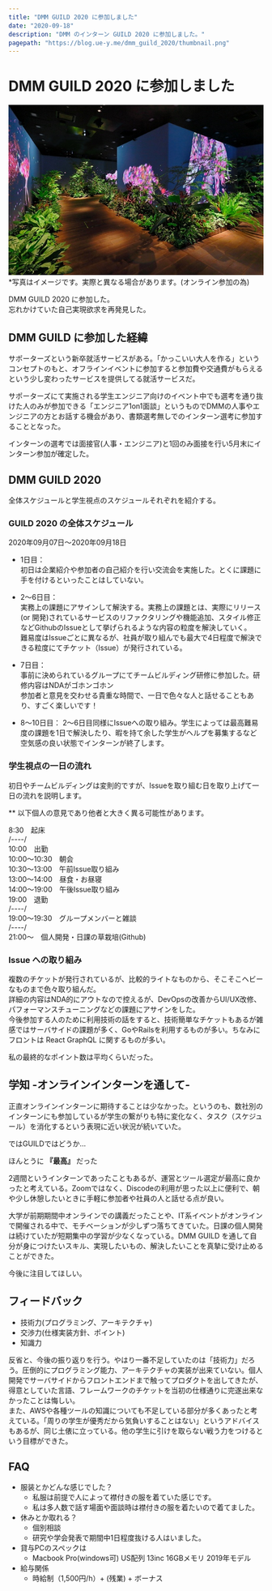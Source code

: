 ```yaml
---
title: "DMM GUILD 2020 に参加しました"
date: "2020-09-18"
description: "DMM のインターン GUILD 2020 に参加しました。"
pagepath: "https://blog.ue-y.me/dmm_guild_2020/thumbnail.png"
---
```


# DMM GUILD 2020 に参加しました

![DMMのジャングル](./forest-in-dmmcom.jpg)
*写真はイメージです。実際と異なる場合があります。(オンライン参加の為)

DMM GUILD 2020 に参加した。  
忘れかけていた自己実現欲求を再発見した。

## DMM GUILD に参加した経緯

サポーターズという新卒就活サービスがある。「かっこいい大人を作る」というコンセプトのもと、オフラインイベントに参加すると参加費や交通費がもらえるという少し変わったサービスを提供してる就活サービスだ。

サポーターズにて実施される学生エンジニア向けのイベント中でも選考を通り抜けた人のみが参加できる「エンジニア1on1面談」というものでDMMの人事やエンジニアの方とお話する機会があり、書類選考無しでのインターン選考に参加することとなった。

インターンの選考では面接官(人事・エンジニア)と1回のみ面接を行い5月末にインターン参加が確定した。

## DMM GUILD 2020

全体スケジュールと学生視点のスケジュールそれぞれを紹介する。

###  GUILD 2020 の全体スケジュール
2020年09月07日〜2020年09月18日

- 1日目：  
初日は企業紹介や参加者の自己紹介を行い交流会を実施した。とくに課題に手を付けるといったことはしていない。

- 2〜6日目：  
実務上の課題にアサインして解決する。実務上の課題とは、実際にリリース(or 開発)されているサービスのリファクタリングや機能追加、スタイル修正などGithubのIssueとして挙げられるような内容の粒度を解決していく。  
難易度はIssueごとに異なるが、社員が取り組んでも最大で4日程度で解決できる粒度にてチケット（Issue）が発行されている。

- 7日目：  
事前に決められているグループにてチームビルディング研修に参加した。研修内容はNDAがゴホンゴホン  
参加者と意見を交わせる貴重な時間で、一日で色々な人と話せることもあり、すごく楽しいです！

- 8〜10日目：
2〜6日目同様にIssueへの取り組み。学生によっては最高難易度の課題を1日で解決したり、暇を持て余した学生がヘルプを募集するなど空気感の良い状態でインターンが終了します。

### 学生視点の一日の流れ
初日やチームビルディングは変則的ですが、Issueを取り組む日を取り上げて一日の流れを説明します。 

** 以下個人の意見であり他者と大きく異る可能性があります。

8:30　起床  
/----/  
10:00　出勤  
10:00〜10:30　朝会  
10:30〜13:00　午前Issue取り組み  
13:00〜14:00　昼食・お昼寝  
14:00〜19:00　午後Issue取り組み  
19:00　退勤  
/----/  
19:00〜19:30　グループメンバーと雑談  
/----/  
21:00〜　個人開発・日課の草栽培(Github)

### Issue への取り組み
複数のチケットが発行されているが、比較的ライトなものから、そこそこヘビーなものまで色々取り組んだ。  
詳細の内容はNDA的にアウトなので控えるが、DevOpsの改善からUI/UX改修、パフォーマンスチューニングなどの課題にアサインをした。  
今後参加する人のために利用技術の話をすると、技術簡単なチケットもあるが雑感ではサーバサイドの課題が多く、GoやRailsを利用するものが多い。ちなみにフロントは React GraphQL に関するものが多い。

私の最終的なポイント数は平均くらいだった。


## 学知 -オンラインインターンを通して-
正直オンラインインターンに期待することは少なかった。というのも、数社別のインターンにも参加しているが学生の繋がりも特に変化なく、タスク（スケジュール）を消化するという表現に近い状況が続いていた。

ではGUILDではどうか…

ほんとうに **『最高』** だった

2週間というインターンであったこともあるが、運営とツール選定が最高に良かったと考えている。Zoomではなく、Discodeの利用が思った以上に便利で、朝や少し休憩したいときに手軽に参加者や社員の人と話せる点が良い。

大学が前期期間中オンラインでの講義だったことや、IT系イベントがオンラインで開催される中で、モチベーションが少しずつ落ちてきていた。日課の個人開発は続けていたが短期集中の学習が少なくなっている。DMM GUILD を通して自分が身につけたいスキル、実現したいもの、解決したいことを真摯に受け止めることができた。

今後に注目してほしい。

## フィードバック
- 技術力(プログラミング、アーキテクチャ)
- 交渉力(仕様実装方針、ポイント)
- 知識力

反省と、今後の振り返りを行う。やはり一番不足していたのは「技術力」だろう。圧倒的にプログラミング能力、アーキテクチャの実装が出来ていない。個人開発でサーバサイドからフロントエンドまで触ってプロダクトを出してきたが、得意としていた言語、フレームワークのチケットを当初の仕様通りに完遂出来なかったことは悔しい。  
また、AWSや各種ツールの知識についても不足している部分が多くあったと考えている。「周りの学生が優秀だから気負いすることはない」というアドバイスもあるが、同じ土俵に立っている。他の学生に引けを取らない戦う力をつけるという目標ができた。

## FAQ
- 服装とかどんな感じでした？
	- 私服は前提で人によって襟付きの服を着ていた感じです。
	- 私は多人数で話す場面や面談時は襟付きの服を着たいので着てました。
- 休みとか取れる？
	- 個別相談
	- 研究や学会発表で期間中1日程度抜ける人はいました。
- 貸与PCのスペックは
	- Macbook Pro(windows可) US配列 13inc 16GBメモリ 2019年モデル
- 給与関係
	- 時給制（1,500円/h）+ (残業) + ボーナス
